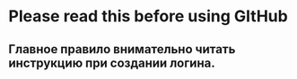 # Please read this before using GItHub

## Главное правило внимательно читать инструкцию при создании логина.